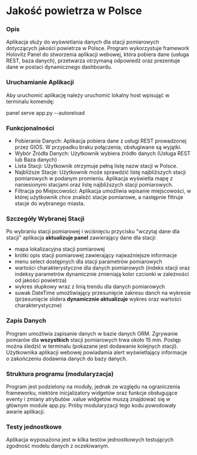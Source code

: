 # Jakość powietrza w Polsce 


### Opis

Aplikacja służy do wyświetlania danych dla stacji pomiarowych dotyczących jakości powietrza w Polsce. Program wykorzystuje framework Holovitz Panel do stworzenia aplikacji webowej, która pobiera dane (usługa REST, baza danych), przetwarza otrzymaną odpowiedź oraz prezentuje dane w postaci dynamicznego dashboardu.

### Uruchamianie Aplikacji

Aby uruchomić aplikację należy uruchomić lokalny host wpisująć w terminalu komendę: 

panel serve app.py --autoreload

### Funkcjonalności

- Pobieranie Danych: Aplikacja pobiera dane z usługi REST prowadzonej przez GIOS. W przypadku braku połączenia, obsługiwane są wyjątki.
- Wybór Źródła Danych: Użytkownik wybiera źródło danych (Usługa REST lub Baza danych)
- Lista Stacji: Użytkownik otrzymuje pełną listę nazw stacji w Polsce.
- Najbliższe Stacje: Użytkownik może sprawdzić listę najbliższych stacji pomiarowych w podanym promieniu. Aplikacja wyświetla mapę z naniesionymi stacjami oraz listę najbliższych stacji pomiarowych.
- Filtracja po Miejscowości: Aplikacja umożliwia wpisanie miejscowości, w której użytkownik chce znaleźć stacje pomiarowe, a następnie filtruje stacje do wybranego miasta.

### Szczegóły Wybranej Stacji

Po wybraniu stacji pomiarowej i wciśnięciu przycisku "wczytaj dane dla stacji" aplikacja **aktualizuje panel** zawierający dane dla stacji:

- mapa lokalizacyjna stacji pomiarowej
- krótki opis stacji pomiarowej zawierający najważniejsze informacje
- menu select dostępnych dla stacji parametrów pomiarowych
- wartości charakterystyczne dla danych pomiarowych (indeks stacji oraz indeksy parametrów dynamicznie zmieniają kolor czcionki w zależności od jakości powietrza)
- wykres słupkowy wraz z linią trendu dla danych pomiarowych
- suwak DateTime umożliwiający przesunięcie zakresu danch na wykresie (przesunięcie slidera **dynamicznie aktualizuje** wykres oraz wartości charakterystyczne)

### Zapis Danych

Program umożliwia zapisanie danych w bazie danych ORM. Zgrywanie pomiarów dla **wszystkich** stacji pomiarowych trwa około 15 min. Postęp można śledzić w terminalu (pokazane jest dodawanie kolejnych stacji). 
Użytkownika aplikacji webowej powiadamia alert wyświetlający informacje o zakończeniu dodawnia danych do bazy danych. 

### Struktura programu (modularyzacja)

Program jest podzielony na moduły, jednak ze względu na ograniczenia frameworku, niektóre inicjalizatory widgetów oraz funkcje obsługujące eventy i zmiany atrybutów .value widgetów muszą znajdować się w głównym module app.py. Próby modularyzacji tego kodu powodowały awarie aplikacji.

### Testy jednostkowe

Aplikacja wyposażona jest w kilka testów jednostkowych testujących zgodność modelu danych z oczekiwanym.
